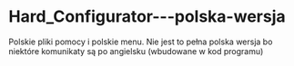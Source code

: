 # Hard_Configurator---polska-wersja
Polskie pliki pomocy i polskie menu. Nie jest to pełna polska wersja bo niektóre komunikaty są po angielsku (wbudowane w kod programu)
